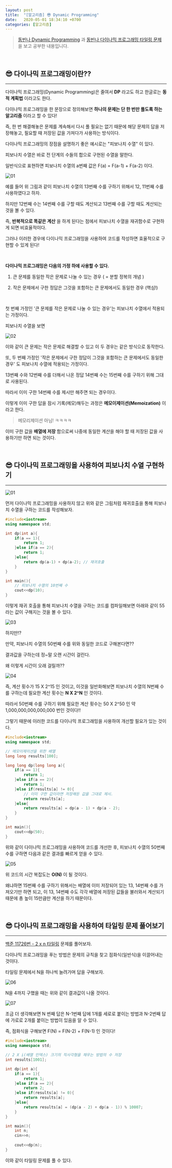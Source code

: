 ```yaml
---
layout: post
title:  "[알고리즘] 😎 Dynamic Programming"
date:   2020-05-01 18:34:10 +0700
categories: [알고리즘]
---
```


> [동빈나 Dynamic Programming](https://www.youtube.com/watch?v=FmXZG7D8nS4&list=PLRx0vPvlEmdDHxCvAQS1_6XV4deOwfVrz&index=21) 과 [동빈나 다이나믹 프로그래밍 타일링 문제](https://www.youtube.com/watch?v=YHZiWaL49HY&list=PLRx0vPvlEmdDHxCvAQS1_6XV4deOwfVrz&index=22) 을 보고 공부한 내용입니다.

<br>

## 😎 다이나믹 프로그래밍이란??
---

다이나믹 프로그래밍(Dynamic Programming)은 줄여서 __DP__ 라고도 하고 한글로는 __동적 계획법__ 이라고도 한다.

다이나믹 프로그래밍을 한 문장으로 정의해보면 __하나의 문제는 단 한 번만 풀도록 하는 알고리즘__ 이라고 할 수 있다!

즉, 한 번 해결해놓은 문제를 계속해서 다시 풀 필요는 없기 때문에 해당 문제의 답을 저장해놓고, 필요할 때 저장된 값을 가져다가 사용하는 방식이다. 

다이나믹 프로그래밍의 장점을 설명하기 좋은 예시로는 "피보나치 수열" 이 있다.

피보나치 수열은 바로 전 단계의 수들의 합으로 구현된 수열을 말한다.

일반식으로 표현하면 피보나치 수열의 a번째 값은 F(a) = F(a-1) + F(a-2) 이다.

![01](https://user-images.githubusercontent.com/31889335/80907948-2d018680-8d56-11ea-8be7-11c3d3ac5aee.PNG)

예를 들어 위 그림과 같이 피보나치 수열의 13번째 수를 구하기 위해서 12, 11번째 수를 사용하였다고 하자.

하지만 12번째 수는 14번째 수를 구할 때도 계산되고 13번째 수를 구할 때도 계산되는 것을 볼 수 있다.

즉, __반복적으로 똑같은 계산__ 을 하게 된다는 점에서 피보나치 수열을 재귀함수로 구현하게 되면 비효율적이다.

그러나 이러한 경우에 다이나믹 프로그래밍을 사용하여 코드를 작성하면 효율적으로 구현할 수 있게 된다!

<br>

__다이나믹 프로그래밍은 다음의 가정 하에 사용할 수 있다.__

1. 큰 문제를 동일한 작은 문제로 나눌 수 있는 경우 ( = 분할 정복의 개념 )

2. 작은 문제에서 구한 정답은 그것을 포함하는 큰 문제에서도 동일한 경우 (핵심!)

<br>

첫 번째 가정인 '큰 문제를 작은 문제로 나눌 수 있는 경우'는 피보나치 수열에서 적용되는 가정이다.

피보나치 수열을 보면 

![02](https://user-images.githubusercontent.com/31889335/80908022-1d367200-8d57-11ea-9e46-d2d16bfe585b.PNG)

이와 같이 큰 문제는 작은 문제로 해결할 수 있고 이 두 경우는 같은 방식으로 동작한다.

또, 두 번째 가정인 '작은 문제에서 구한 정답이 그것을 포함하는 큰 문제에서도 동일한 경우' 도 피보나치 수열에 적용되는 가정이다.

13번째 수와 12번째 수를 더해서 나온 정답 14번째 수는 15번째 수를 구하기 위해 그대로 사용된다.

따라서 이미 구한 14번째 수를 제시만 해주면 되는 경우이다.

이렇게 이미 구한 답을 잠시 기록(메모)해두는 과정은 __메모이제이션(Memoization)__ 이라고 한다.

> 메모리제이션 아님! ㅋㅋㅋㅋ

이미 구한 값을 __배열에 저장__ 함으로써 나중에 동일한 계산을 해야 할 때 저장된 값을 사용하기만 하면 되는 것이다.

<br>

## 😎 다이나믹 프로그래밍을 사용하여 피보나치 수열 구현하기
---

![01](https://user-images.githubusercontent.com/31889335/80908193-e7928880-8d58-11ea-8449-99ded42ec77c.PNG)

먼저 다이나믹 프로그래밍을 사용하지 않고 위와 같은 그림처럼 재귀호출을 통해 피보나치 수열을 구하는 코드를 작성해보자.

~~~c++
#include<iostream>
using namespace std;

int dp(int a){
	if(a == 1){
		return 1;
	}else if(a == 2){
		return 1;
	}else{
		return dp(a-1) + dp(a-2); // 재귀호출  
	}
}

int main(){
    // 피보나치 수열의 10번째 수 
	cout<<dp(10); 
}
~~~

이렇게 재귀 호출을 통해 피보나치 수열을 구하는 코드를 컴파일해보면 아래와 같이 55라는 값이 구해지는 것을 볼 수 있다.

![03](https://user-images.githubusercontent.com/31889335/80908160-7fdc3d80-8d58-11ea-8fbd-594d0ed0e0c9.PNG)

하지만!?

만약, 피보나치 수열의 50번째 수를 위와 동일한 코드로 구해본다면??

결과값을 구하는데 정~말 오랜 시간이 걸린다.

왜 이렇게 시간이 오래 걸릴까??

![04](https://user-images.githubusercontent.com/31889335/80908269-7e5f4500-8d59-11ea-97c4-0af43c8001a3.PNG)

즉, 계산 횟수가 15 X 2^15 인 것이고, 이것을 일반화해보면 피보나치 수열의 N번째 수를 구하는데 필요한 계산 횟수는 __N X 2^N__ 인 것이다.

따라서 50번째 수를 구하기 위해 필요한 계산 횟수는 50 X 2^50 인 약 1,000,000,000,000,000 번인 것이다!!

그렇기 때문에 이러한 코드를 다이나믹 프로그래밍을 사용하여 개선할 필요가 있는 것이다.

~~~c++
#include<iostream>
using namespace std;

// 메모이제이션을 위한 배열 
long long results[100];

long long dp(long long a){
	if(a == 1){
		return 1;
	}else if(a == 2){
		return 1;
	}else if(results[a] != 0){
		// 이미 구한 값이라면 저장해둔 값을 그대로 제시.  
		return results[a];
	}else{
		return results[a] = dp(a - 1) + dp(a - 2);
	}
}

int main(){
	cout<<dp(50); 
}
~~~

위와 같이 다이나믹 프로그래밍을 사용하여 코드를 개선한 후, 피보나치 수열의 50번째 수를 구하면 다음과 같은 결과를 빠르게 얻을 수 있다.

![05](https://user-images.githubusercontent.com/31889335/80908423-ab602780-8d5a-11ea-9ce3-86567ecf4470.PNG)

위 코드의 시간 복잡도는 __O(N)__ 이 될 것이다.

왜냐하면 15번째 수를 구하기 위해서는 배열에 이미 저장되어 있는 13, 14번째 수를 가져오기만 하면 되고, 이 13, 14번째 수도 각각 배열에 저장된 값들을 불러와서 계산되기 때문에 총 높이 15만큼만 계산을 하기 때문이다.

<br>

## 😎 다이나믹 프로그래밍을 사용하여 타일링 문제 풀어보기
---

[백준 11726번 - 2 x n 타일링](https://www.acmicpc.net/problem/11726) 문제를 풀어보자.

다이나믹 프로그래밍을 푸는 방법은 문제의 규칙을 찾고 점화식(일반식)을 이끌어내는 것이다.

타일링 문제에서 N을 하나씩 늘려가며 답을 구해보자.

![06](https://user-images.githubusercontent.com/31889335/80909464-a2278880-8d63-11ea-8bb2-74bbd5cbbfb7.PNG)

N을 4까지 구했을 때는 위와 같이 결과값이 나올 것이다.

![07](https://user-images.githubusercontent.com/31889335/80909538-1b26e000-8d64-11ea-8693-cf70937fcff7.PNG)

조금 더 생각해보면 N 번째 답은 N-1번째 답에 1개를 세로로 붙이는 방법과 N-2번째 답에 가로로 2개를 붙이는 방법이 있음을 알 수 있다.

즉, 점화식을 구해보면 F(N) = F(N-2) + F(N-1) 인 것이다!

~~~c++
#include<iostream>
using namespace std;

// 2 X i(배열 인덱스) 크기의 직사각형을 채우는 방법의 수 저장
int results[1001]; 

int dp(int a){
	if(a == 1){
		return 1;
	}else if(a == 2){
		return 2;
	}else if(results[a] != 0){
		return results[a];
	}else{
		return results[a] = (dp(a - 2) + dp(a - 1)) % 10007;
	}
} 

int main(){
	int n;
	cin>>n;
		
	cout<<dp(n);		
}
~~~

이와 같이 타일링 문제를 풀 수 있다.

<br>


